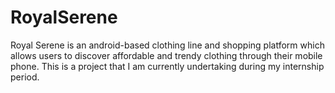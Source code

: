 # RoyalSerene
Royal Serene is an android-based clothing line and shopping platform which allows users to discover affordable and trendy clothing through their mobile phone. This is a project that I am currently undertaking during my internship period.
